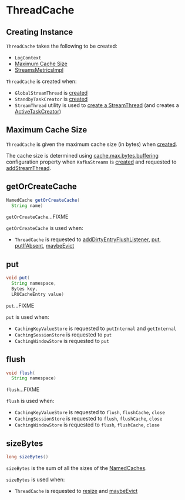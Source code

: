 # ThreadCache

## Creating Instance

`ThreadCache` takes the following to be created:

* <span id="logContext"> `LogContext`
* [Maximum Cache Size](#maxCacheSizeBytes)
* <span id="metrics"> [StreamsMetricsImpl](../metrics/StreamsMetricsImpl.md)

`ThreadCache` is created when:

* `GlobalStreamThread` is [created](../processor/GlobalStreamThread.md#cache)
* `StandbyTaskCreator` is [created](../StandbyTaskCreator.md#dummyCache)
* `StreamThread` utility is used to [create a StreamThread](../StreamThread.md#create) (and creates a [ActiveTaskCreator](../ActiveTaskCreator.md#cache))

## <span id="maxCacheSizeBytes"> Maximum Cache Size

`ThreadCache` is given the maximum cache size (in bytes) when [created](#creating-instance).

The cache size is determined using [cache.max.bytes.buffering](../KafkaStreams.md#getCacheSizePerThread) configuration property when `KafkaStreams` is [created](../KafkaStreams.md#creating-instance) and requested to [addStreamThread](../KafkaStreams.md#addStreamThread).

## <span id="getOrCreateCache"> getOrCreateCache

```java
NamedCache getOrCreateCache(
  String name)
```

`getOrCreateCache`...FIXME

`getOrCreateCache` is used when:

* `ThreadCache` is requested to [addDirtyEntryFlushListener](#addDirtyEntryFlushListener), [put](#put), [putIfAbsent](#putIfAbsent), [maybeEvict](#maybeEvict)

## <span id="put"> put

```java
void put(
  String namespace,
  Bytes key,
  LRUCacheEntry value)
```

`put`...FIXME

`put` is used when:

* `CachingKeyValueStore` is requested to `putInternal` and `getInternal`
* `CachingSessionStore` is requested to `put`
* `CachingWindowStore` is requested to `put`

## <span id="flush"> flush

```java
void flush(
  String namespace)
```

`flush`...FIXME

`flush` is used when:

* `CachingKeyValueStore` is requested to `flush`, `flushCache`, `close`
* `CachingSessionStore` is requested to `flush`, `flushCache`, `close`
* `CachingWindowStore` is requested to `flush`, `flushCache`, `close`

## <span id="sizeBytes"> sizeBytes

```java
long sizeBytes()
```

`sizeBytes` is the sum of all the sizes of the [NamedCaches](#caches).

`sizeBytes` is used when:

* `ThreadCache` is requested to [resize](#resize) and [maybeEvict](#maybeEvict)
